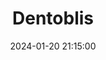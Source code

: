 ---
layout: inner
position: right
title: 'Dentoblis'
date: 2024-01-20 21:15:00
categories: development design
tags: Composer Sass Twig PHP
featured_image: '/img/posts/01_dentoblis_site-preview.png'
project_link: 'https://dentoblis.ru/'
button_icon: 'link'
button_text: 'Visit the Site'
lead_text: 'Development of a dietary supplement landing page'
---